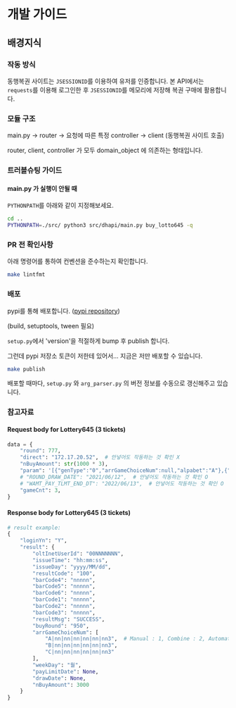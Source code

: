 # 개발 가이드

## 배경지식

### 작동 방식

동행복권 사이트는 `JSESSIONID`를 이용하여 유저를 인증합니다. 본 API에서는 `requests`를 이용해 로그인한 후 `JSESSIONID`를 메모리에 저장해 복권 구매에 활용합니다.

### 모듈 구조

main.py -> router -> 요청에 따른 특정 controller -> client (동행복권 사이트 호출)

router, client, controller 가 모두 domain_object 에 의존하는 형태입니다.

### 트러블슈팅 가이드

#### main.py 가 실행이 안될 때

`PYTHONPATH`를 아래와 같이 지정해보세요.

```sh
cd ..
PYTHONPATH=./src/ python3 src/dhapi/main.py buy_lotto645 -q
```

### PR 전 확인사항

아래 명령어를 통하여 컨벤션을 준수하는지 확인합니다.

```sh
make lintfmt
```

### 배포

pypi를 통해 배포합니다. ([pypi repository](https://pypi.org/project/dhapi/))

(build, setuptools, tween 필요)

`setup.py`에서 'version'을 적절하게 bump 후 publish 합니다.

그런데 pypi 저장소 토큰이 저한테 있어서... 지금은 저만 배포할 수 있습니다.

```sh
make publish
```

배포할 때마다, `setup.py` 와 `arg_parser.py` 의 버전 정보를 수동으로 갱신해주고 있습니다.

### 참고자료

#### Request body for Lottery645 (3 tickets)

```python
data = {
    "round": 777,
    "direct": "172.17.20.52",  # 안넣어도 작동하는 것 확인 X
    "nBuyAmount": str(1000 * 3),
    "param": '[{"genType":"0","arrGameChoiceNum":null,"alpabet":"A"},{"genType":"0","arrGameChoiceNum":null,"alpabet":"B"},{"genType":"0","arrGameChoiceNum":null,"alpabet":"C"}]',
    # "ROUND_DRAW_DATE": "2021/06/12",  # 안넣어도 작동하는 것 확인 O
    # "WAMT_PAY_TLMT_END_DT": "2022/06/13",  # 안넣어도 작동하는 것 확인 O
    "gameCnt": 3,
}
```

#### Response body for Lottery645 (3 tickets)

```python
# result example:
{
    "loginYn": "Y",
    "result": {
        "oltInetUserId": "00NNNNNNN",
        "issueTime": "hh:mm:ss",
        "issueDay": "yyyy/MM/dd",
        "resultCode": "100",
        "barCode4": "nnnnn",
        "barCode5": "nnnnn",
        "barCode6": "nnnnn",
        "barCode1": "nnnnn",
        "barCode2": "nnnnn",
        "barCode3": "nnnnn",
        "resultMsg": "SUCCESS",
        "buyRound": "950",
        "arrGameChoiceNum": [
            "A|nn|nn|nn|nn|nn|nn3",  # Manual : 1, Combine : 2, Automatic : 3
            "B|nn|nn|nn|nn|nn|nn3",
            "C|nn|nn|nn|nn|nn|nn3"
        ],
        "weekDay": "월",
        "payLimitDate": None,
        "drawDate": None,
        "nBuyAmount": 3000
    }
}
```
